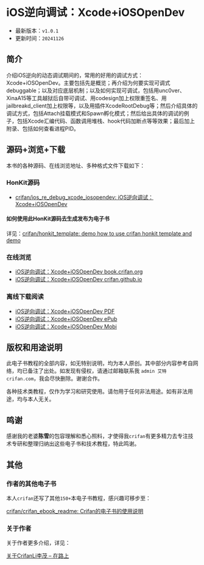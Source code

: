 # iOS逆向调试：Xcode+iOSOpenDev

* 最新版本：`v1.0.1`
* 更新时间：`20241126`

## 简介

介绍iOS逆向的动态调试期间的，常用的好用的调试方式：Xcode+iOSOpenDev。主要包括先是概览；再介绍为何要实现可调式debuggable；以及对应底层机制；以及如何实现可调试，包括用unc0ver、XinaA15等工具越狱后自带可调试、用codesign加上权限重签名、用jailbreakd_client加上权限等，以及用插件XcodeRootDebug等；然后介绍具体的调试方式，包括Attach挂载模式和Spawn孵化模式；然后给出具体的调试的例子，包括Xcode汇编代码、函数调用堆栈、hook代码加断点等等效果；最后加上附录、包括如何查看进程PID。

## 源码+浏览+下载

本书的各种源码、在线浏览地址、多种格式文件下载如下：

### HonKit源码

* [crifan/ios_re_debug_xcode_iosopendev: iOS逆向调试：Xcode+iOSOpenDev](https://github.com/crifan/ios_re_debug_xcode_iosopendev)

#### 如何使用此HonKit源码去生成发布为电子书

详见：[crifan/honkit_template: demo how to use crifan honkit template and demo](https://github.com/crifan/honkit_template)

### 在线浏览

* [iOS逆向调试：Xcode+iOSOpenDev book.crifan.org](https://book.crifan.org/books/ios_re_debug_xcode_iosopendev/website/)
* [iOS逆向调试：Xcode+iOSOpenDev crifan.github.io](https://crifan.github.io/ios_re_debug_xcode_iosopendev/website/)

### 离线下载阅读

* [iOS逆向调试：Xcode+iOSOpenDev PDF](https://book.crifan.org/books/ios_re_debug_xcode_iosopendev/pdf/ios_re_debug_xcode_iosopendev.pdf)
* [iOS逆向调试：Xcode+iOSOpenDev ePub](https://book.crifan.org/books/ios_re_debug_xcode_iosopendev/epub/ios_re_debug_xcode_iosopendev.epub)
* [iOS逆向调试：Xcode+iOSOpenDev Mobi](https://book.crifan.org/books/ios_re_debug_xcode_iosopendev/mobi/ios_re_debug_xcode_iosopendev.mobi)

## 版权和用途说明

此电子书教程的全部内容，如无特别说明，均为本人原创。其中部分内容参考自网络，均已备注了出处。如发现有侵权，请通过邮箱联系我 `admin 艾特 crifan.com`，我会尽快删除。谢谢合作。

各种技术类教程，仅作为学习和研究使用。请勿用于任何非法用途。如有非法用途，均与本人无关。

## 鸣谢

感谢我的老婆**陈雪**的包容理解和悉心照料，才使得我`crifan`有更多精力去专注技术专研和整理归纳出这些电子书和技术教程，特此鸣谢。

## 其他

### 作者的其他电子书

本人`crifan`还写了其他`150+`本电子书教程，感兴趣可移步至：

[crifan/crifan_ebook_readme: Crifan的电子书的使用说明](https://github.com/crifan/crifan_ebook_readme)

### 关于作者

关于作者更多介绍，详见：

[关于CrifanLi李茂 – 在路上](https://www.crifan.org/about/)
